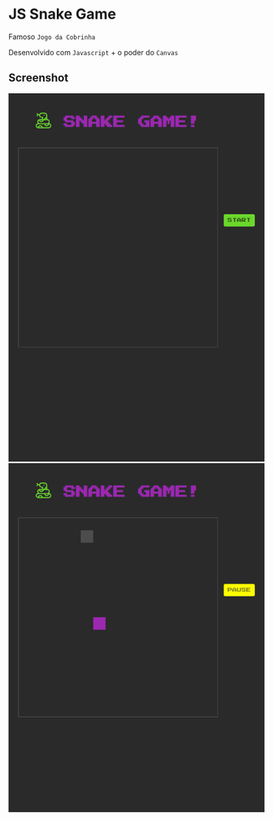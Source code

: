 # JS Snake Game

Famoso `Jogo da Cobrinha`

Desenvolvido com `Javascript` + o poder do `Canvas`

## Screenshot

![Tela Inicial do jogo - Começar](https://raw.githubusercontent.com/laisfrigerio/js-snake-game/master/screenshot/snake-game-start.png)
![Tela Inicial do jogo - Pausar](https://raw.githubusercontent.com/laisfrigerio/js-snake-game/master/screenshot/snake-game-pause.png)
